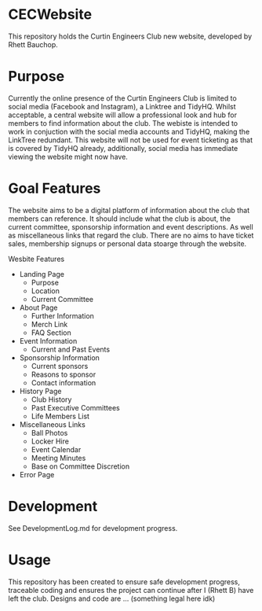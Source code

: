 # CECWebsite
This repository holds the Curtin Engineers Club new website, developed by Rhett Bauchop.

# Purpose 
Currently the online presence of the Curtin Engineers Club is limited to social media (Facebook and Instagram), a Linktree and TidyHQ. Whilst acceptable, a central website will allow a professional look and hub for members to find information about the club.
The webiste is intended to work in conjuction with the social media accounts and TidyHQ, making the LinkTree redundant. This website will not be used for event ticketing as that is covered by TidyHQ already, additionally, social media has immediate viewing the website might now have.

# Goal Features
The website aims to be a digital platform of information about the club that members can reference. It should include what the club is about, the current committee, sponsorship information and event descriptions. As well as miscellaneous links that regard the club. There are no aims to have ticket sales, membership signups or personal data stoarge through the website.

Wesbite Features 
* Landing Page
  * Purpose
  * Location
  * Current Committee
* About Page
  * Further Information
  * Merch Link
  * FAQ Section
* Event Information
  * Current and Past Events
* Sponsorship Information
  * Current sponsors
  * Reasons to sponsor
  * Contact information
* History Page
  * Club History
  * Past Executive Committees
  * Life Members List
* Miscellaneous Links
  * Ball Photos
  * Locker Hire
  * Event Calendar
  * Meeting Minutes
  * Base on Committee Discretion
* Error Page 

# Development
See DevelopmentLog.md for development progress.

# Usage
This repository has been created to ensure safe development progress, traceable coding and ensures the project can continue after I (Rhett B) have left the club. Designs and code are ... (something legal here idk)
